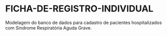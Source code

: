# FICHA-DE-REGISTRO-INDIVIDUAL
Modelagem do banco de dados para  cadastro de pacientes hospitalizados com Síndrome Respiratória Aguda Grave.
